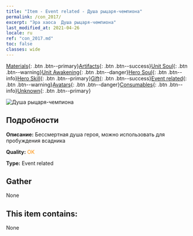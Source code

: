 ```yaml
---
title: "Item - Event related - Душа рыцаря-чемпиона"
permalink: /con_2017/
excerpt: "Эра хаоса  Душа рыцаря-чемпиона"
last_modified_at: 2021-04-26
locale: ru
ref: "con_2017.md"
toc: false
classes: wide
---
```

 [Materials](/ItemsRU/){: .btn .btn--primary}[Artifacts](/ItemsRU/Artifacts/){: .btn .btn--success}[Unit Soul](/ItemsRU/UnitSoul/){: .btn .btn--warning}[Unit Awakening](/ItemsRU/UnitAwakening/){: .btn .btn--danger}[Hero Soul](/ItemsRU/HeroSoul/){: .btn .btn--info}[Hero Skill](/ItemsRU/HeroSkill/){: .btn .btn--primary}[Gift](/ItemsRU/Gift/){: .btn .btn--success}[Event related](/ItemsRU/Events/){: .btn .btn--warning}[Avatars](/ItemsRU/Avatars/){: .btn .btn--danger}[Consumables](/ItemsRU/Consumables/){: .btn .btn--info}[Unknown](/ItemsRU/Unknown/){: .btn .btn--primary}

 ![Душа рыцаря-чемпиона](/images/t/juexing_106.jpg)

## Подробности
 **Описание:** Бессмертная душа героя, можно использовать для пробуждения всадника

 **Quality:** <span style="color: #FF8C00">OK</span>

 **Type:** Event related

## Gather

  None

## This item contains:

  None

